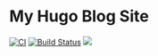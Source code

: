 # My Hugo Blog Site
[![CI](https://github.com/Kaiya/Kaiya/workflows/CI/badge.svg)](https://github.com/kaiya/kaiya)
[![Build Status](https://travis-ci.org/Kaiya/Kaiya.svg?branch=master)](https://travis-ci.org/Kaiya/Kaiya)
[![](https://data.jsdelivr.com/v1/package/gh/kaiya/kaiya/badge?style=rounded)](https://www.jsdelivr.com/package/gh/kaiya/kaiya)
